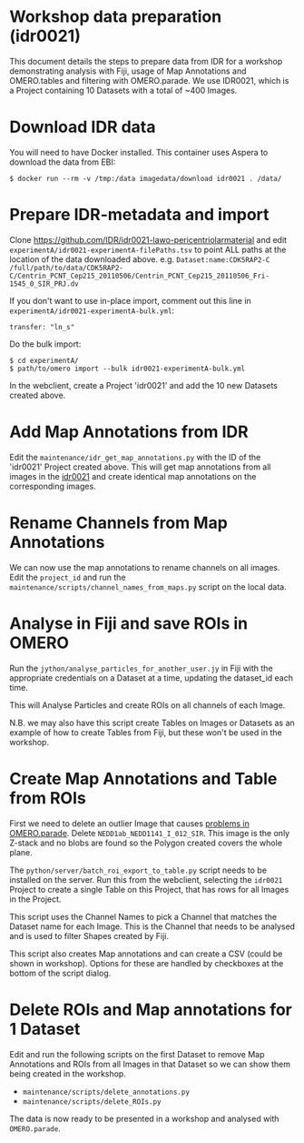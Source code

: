 
Workshop data preparation (idr0021)
===================================

This document details the steps to prepare data from IDR for a workshop demonstrating
analysis with Fiji, usage of Map Annotations and OMERO.tables and filtering with OMERO.parade.
We use IDR0021, which is a Project containing 10 Datasets with a total of ~400 Images.


Download IDR data
=================

You will need to have Docker installed. This container uses Aspera to download the data from EBI:

	$ docker run --rm -v /tmp:/data imagedata/download idr0021 . /data/


Prepare IDR-metadata and import
===============================

Clone https://github.com/IDR/idr0021-lawo-pericentriolarmaterial and edit
```experimentA/idr0021-experimentA-filePaths.tsv```
to point ALL paths at the location of the data downloaded above.
e.g.
```Dataset:name:CDK5RAP2-C	/full/path/to/data/CDK5RAP2-C/Centrin_PCNT_Cep215_20110506/Centrin_PCNT_Cep215_20110506_Fri-1545_0_SIR_PRJ.dv```


If you don't want to use in-place import, comment out this line in
```experimentA/idr0021-experimentA-bulk.yml```:

	transfer: "ln_s"


Do the bulk import:

	$ cd experimentA/
	$ path/to/omero import --bulk idr0021-experimentA-bulk.yml


In the webclient, create a Project 'idr0021' and add the 10 new Datasets created above.


Add Map Annotations from IDR
============================

Edit the ```maintenance/idr_get_map_annotations.py``` with the ID of the 'idr0021' Project created
above. This will get map annotations from all images in the [idr0021](http://idr.openmicroscopy.org/webclient/?show=project-51) and create identical map annotations on the corresponding images.


Rename Channels from Map Annotations
====================================

We can now use the map annotations to rename channels on all images.
Edit the ```project_id``` and run the ```maintenance/scripts/channel_names_from_maps.py```
script on the local data.


Analyse in Fiji and save ROIs in OMERO
======================================

Run the ```jython/analyse_particles_for_another_user.jy``` in Fiji with the
appropriate credentials on a Dataset at a time, updating the dataset_id each time.

This will Analyse Particles and create ROIs on all channels of each Image.

N.B. we may also have this script create Tables on Images or Datasets as an example
of how to create Tables from Fiji, but these won't be used in the workshop.


Create Map Annotations and Table from ROIs
==========================================

First we need to delete an outlier Image that causes
[problems in OMERO.parade](https://github.com/ome/omero-parade/issues/26). Delete
```NEDD1ab_NEDD1141_I_012_SIR```. This image is the only Z-stack and no blobs are found
so the Polygon created covers the whole plane.

The ```python/server/batch_roi_export_to_table.py``` script needs to be installed on the
server. Run this from the webclient, selecting the ```idr0021``` Project to create a
single Table on this Project, that has rows for all Images in the Project.

This script uses the Channel Names to pick a Channel that matches the Dataset name
for each Image. This is the Channel that needs to be analysed and is used to filter Shapes created
by Fiji.

This script also creates Map annotations and can create a CSV (could be shown in workshop).
Options for these are handled by checkboxes at the bottom of the script dialog.


Delete ROIs and Map annotations for 1 Dataset
=============================================

Edit and run the following scripts on the first Dataset
to remove Map Annotations and ROIs from all Images in that Dataset so we can show them being
created in the workshop.

 - ```maintenance/scripts/delete_annotations.py```
 - ```maintenance/scripts/delete_ROIs.py```

The data is now ready to be presented in a workshop and analysed with ```OMERO.parade```.

